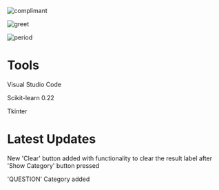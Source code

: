 ![complimant](https://user-images.githubusercontent.com/64541739/159488449-266c2cb1-f485-48dc-bc5b-6796a827e1a3.png)

![greet](https://user-images.githubusercontent.com/64541739/159488455-2ed313c3-517d-4bc8-8f91-e6dec5d01e9f.png)

![period](https://user-images.githubusercontent.com/64541739/159488460-3aab573d-962a-4d23-9a6c-c20a7ae57129.png)

# Tools

Visual Studio Code

Scikit-learn 0.22

Tkinter

# Latest Updates

New 'Clear' button added with functionality to clear the result label after 'Show Category' button pressed

'QUESTION' Category added
